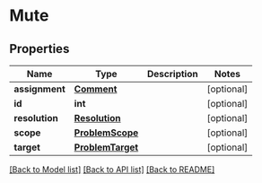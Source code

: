 # Mute

## Properties
Name | Type | Description | Notes
------------ | ------------- | ------------- | -------------
**assignment** | [**Comment**](Comment.md) |  | [optional] 
**id** | **int** |  | [optional] 
**resolution** | [**Resolution**](Resolution.md) |  | [optional] 
**scope** | [**ProblemScope**](ProblemScope.md) |  | [optional] 
**target** | [**ProblemTarget**](ProblemTarget.md) |  | [optional] 

[[Back to Model list]](../README.md#documentation-for-models) [[Back to API list]](../README.md#documentation-for-api-endpoints) [[Back to README]](../README.md)


